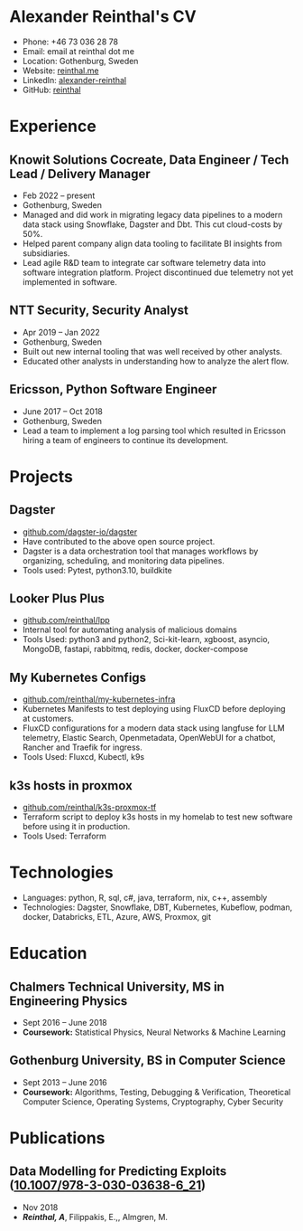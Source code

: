 # Alexander Reinthal's CV

- Phone: +46 73 036 28 78
- Email: email at reinthal dot me
- Location: Gothenburg, Sweden
- Website: [reinthal.me](https://reinthal.me/)
- LinkedIn: [alexander-reinthal](https://linkedin.com/in/alexander-reinthal)
- GitHub: [reinthal](https://github.com/reinthal)


# Experience

## Knowit Solutions Cocreate, Data Engineer / Tech Lead / Delivery Manager

- Feb 2022 – present
- Gothenburg, Sweden
- Managed and did work in migrating legacy data pipelines to a modern data stack using Snowflake, Dagster and Dbt. This cut cloud-costs by 50%.
- Helped parent company align data tooling to facilitate BI insights from subsidiaries.
- Lead agile R&D team to integrate car software telemetry data into software integration platform. Project discontinued due telemetry not yet implemented in software.

## NTT Security, Security Analyst

- Apr 2019 – Jan 2022
- Gothenburg, Sweden
- Built out new internal tooling that was well received by other analysts.
- Educated other analysts in understanding how to analyze the alert flow.

## Ericsson, Python Software Engineer

- June 2017 – Oct 2018
- Gothenburg, Sweden
- Lead a team to implement a log parsing tool which resulted in Ericsson hiring a team of engineers to continue its development.

# Projects

## Dagster

- [github.com/dagster-io/dagster](https://github.com/dagster-io/dagster)
- Have contributed to the above open source project.
- Dagster is a data orchestration tool that manages workflows by organizing, scheduling, and monitoring data pipelines.
- Tools used: Pytest, python3.10, buildkite

## Looker Plus Plus

- [github.com/reinthal/lpp](https://github.com/reinthal/lpp)
- Internal tool for automating analysis of malicious domains
- Tools Used: python3 and python2, Sci-kit-learn, xgboost, asyncio, MongoDB, fastapi, rabbitmq, redis, docker, docker-compose

## My Kubernetes Configs

- [github.com/reinthal/my-kubernetes-infra](https://github.com/reinthal/my-kubernetes-infra)
- Kubernetes Manifests to test deploying using FluxCD before deploying at customers.
- FluxCD configurations for a modern data stack using langfuse for LLM telemetry, Elastic Search, Openmetadata, OpenWebUI for a chatbot, Rancher and Traefik for ingress.
- Tools Used: Fluxcd, Kubectl, k9s

## k3s hosts in proxmox

- [github.com/reinthal/k3s-proxmox-tf](https://github.com/reinthal/k3s-proxmox-tf)
- Terraform script to deploy k3s hosts in my homelab to test new software before using it in production.
- Tools Used: Terraform

# Technologies

- Languages: python, R, sql, c#, java, terraform, nix, c++, assembly
- Technologies: Dagster, Snowflake, DBT, Kubernetes, Kubeflow, podman, docker, Databricks, ETL, Azure, AWS, Proxmox, git
# Education

## Chalmers Technical University, MS in Engineering Physics

- Sept 2016 – June 2018
- **Coursework:** Statistical Physics, Neural Networks & Machine Learning

## Gothenburg University, BS in Computer Science

- Sept 2013 – June 2016
- **Coursework:** Algorithms, Testing, Debugging & Verification, Theoretical Computer Science, Operating Systems, Cryptography, Cyber Security

# Publications

## Data Modelling for Predicting Exploits ([10.1007/978-3-030-03638-6_21](https://doi.org/10.1007/978-3-030-03638-6_21))
- Nov 2018
- ***Reinthal, A***, Filippakis, E.,, Almgren, M.
